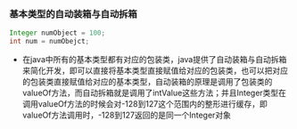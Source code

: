 ### 基本类型的自动装箱与自动拆箱



```java
Integer numObject = 100;
int num = numObejct;
```



- 在java中所有的基本类型都有对应的包装类，java提供了自动装箱与自动拆箱来简化开发，即可以直接将基本类型直接赋值给对应的包装类，也可以把对应的包装类直接赋值给对应的基本类型，自动装箱的原理是调用了包装类的valueOf方法，而自动拆箱就是调用了intValue这些方法；并且Integer类型在调用valueOf方法的时候会对-128到127这个范围内的整形进行缓存，即valueOf方法调用时，-128到127返回的是同一个Integer对象